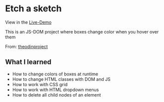 # Etch a sketch

View in the [Live-Demo](https://kemonprogrammer.github.io/etch-a-sketch/)

This is an JS-DOM project where boxes change color when you hover over them

From: [theodinproject](https://www.theodinproject.com/paths/foundations/courses/foundations/lessons/etch-a-sketch-project)

## What I learned
- How to change colors of boxes at runtime
- How to change HTML classes with DOM and JS
- How to work with CSS grid
- How to work with HTML dropdown menus
- How to delete all child nodes of an element
